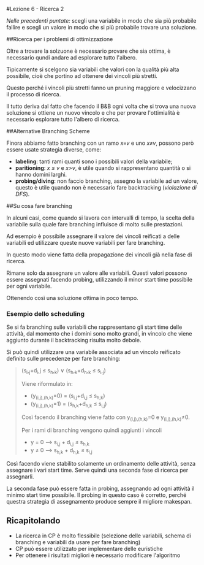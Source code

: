 #Lezione 6 - Ricerca 2

*Nelle precedenti puntate:* scegli una variabile in modo che sia più probabile fallire e scegli un valore in modo che si più probabile trovare una soluzione.

##Ricerca per i problemi di ottimizzazione

Oltre a trovare la solzuone è necessario provare che sia ottima, è necessario qundi andare ad esplorare tutto l'albero.

Tipicamente si scelgono sia variabili che valori con la qualità più alta possibile, cioè che portino ad ottenere dei vincoli più stretti.

Questo perché i vincoli più stretti fanno un pruning maggiore e velocizzano il processo di ricerca.

Il tutto deriva dal fatto che facendo il B&B ogni volta che si trova una nuova soluzione si ottiene un nuovo vincolo e che per provare l'ottimialità è necessario esplorare tutto l'albero di ricerca.

##Alternative Branching Scheme

Finora abbiamo fatto branching con un ramo *x=v* e uno *x≠v*, possono però essere usate strategia diverse, come:

- **labeling**: tanti rami quanti sono i possibili valori della variabile;
- **paritioning**: *x ≤ v* e *x>v*, è utile quando si rappresentano quantità o si hanno domini larghi.
- **probing/diving**: non faccio branching, assegno la variabile ad un valore, questo è utile quando non è necessario fare backtracking (*violazione di DFS*).

##Su cosa fare branching

In alcuni casi, come quando si lavora con intervalli di tempo, la scelta della variabile sulla quale fare branching influisce di molto sulle prestazioni.

Ad esempio è possibile assegnare il valore dei vincoli reificati a delle variabili ed utilizzare queste nuove variabili per fare branching.

In questo modo viene fatta della propagazione dei vincoli già nella fase di ricerca.

Rimane solo da assegnare un valore alle variabili. Questi valori possono essere assegnati facendo probing, utilizzando il minor start time possibile per ogni variabile.

Ottenendo così una soluzione ottima in poco tempo.

### Esempio dello scheduling

Se si fa branching sulle variabili che rappresentano gli start time delle attività, dal momento che i domini sono molto grandi, in vincolo che viene aggiunto durante il backtracking risulta molto debole.

Si può quindi utilizzare una variabile associata ad un vincolo reificato definito sulle precedenze per fare branching:

> (s<sub>i</sub>,<sub>j</sub>+d<sub>i</sub>,j ≤ s<sub>h</sub>,<sub>k</sub>) ∨ (s<sub>h</sub>,<sub>k</sub>+d<sub>h</sub>,<sub>k</sub> ≤ s<sub>i</sub>,<sub>j</sub>)
> 
> Viene riformulato in:
> 
> - (y<sub>(i,j),(h,k)</sub>=0) = (s<sub>i,j</sub>+d<sub>i,j</sub> ≤ s<sub>h,k</sub>)
> - (y<sub>(i,j),(h,k)</sub>=1) = (s<sub>h,k</sub>+d<sub>h,k</sub> ≤ s<sub>i,j</sub>)
> 
> Così facendo il branching viene fatto con y<sub>(i,j),(h,k)</sub>=0 e y<sub>(i,j),(h,k)</sub>≠0.
> 
> Per i rami di branching vengono quindi aggiunti i vincoli
> 
> - y = 0 --> s<sub>i,j</sub> + d<sub>i,j</sub> ≤ s<sub>h,k</sub>
> - y ≠ 0 --> s<sub>h,k</sub> + d<sub>h,k</sub> ≤ s<sub>i,j</sub>

Così facendo viene stabilito solamente un ordinamento delle attività, senza assegnare i vari start time. Serve quindi una seconda fase di ricerca per assegnarli.

La seconda fase può essere fatta in probing, assegnando ad ogni attività il minimo start time possibile. Il probing in questo caso è corretto, perché questra strategia di assegnamento produce sempre il migliore makespan.

## Ricapitolando

- La ricerca in CP è molto flessibile (selezione delle variabili, schema di branching e variabili da usare per fare branching)
- CP può essere utilizzato per implementare delle euristiche
- Per ottenere i risultati migliori è necessario modificare l'algoritmo